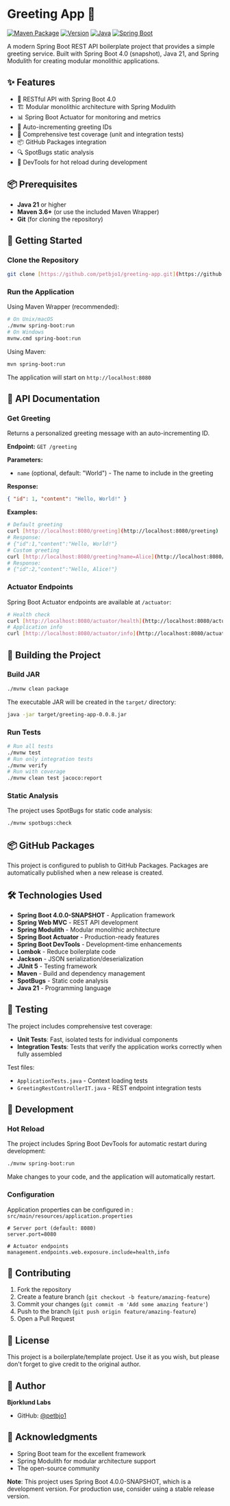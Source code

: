 # Greeting App 👋

[![Maven Package](https://github.com/petbjo1/greeting-app/actions/workflows/maven-publish.yml/badge.svg)](https://github.com/petbjo1/greeting-app/actions/workflows/maven-publish.yml)
[![Version](https://img.shields.io/badge/version-0.0.8-blue.svg)](https://github.com/petbjo1/greeting-app)
[![Java](https://img.shields.io/badge/Java-21-orange.svg)](https://www.oracle.com/java/)
[![Spring Boot](https://img.shields.io/badge/Spring%20Boot-4.0.0--SNAPSHOT-brightgreen.svg)](https://spring.io/projects/spring-boot)

A modern Spring Boot REST API boilerplate project that provides a simple greeting service. Built with Spring Boot 4.0 (snapshot), Java 21, and Spring Modulith for creating modular monolithic applications.

## ✨ Features

- 🚀 RESTful API with Spring Boot 4.0
- 🏗️ Modular monolithic architecture with Spring Modulith
- 📊 Spring Boot Actuator for monitoring and metrics
- 🔄 Auto-incrementing greeting IDs
- 🧪 Comprehensive test coverage (unit and integration tests)
- 📦 GitHub Packages integration
- 🔍 SpotBugs static analysis
- 🔧 DevTools for hot reload during development

## 📦 Prerequisites

- **Java 21** or higher
- **Maven 3.6+** (or use the included Maven Wrapper)
- **Git** (for cloning the repository)

## 🚀 Getting Started

### Clone the Repository
```bash
git clone [https://github.com/petbjo1/greeting-app.git](https://github.com/petbjo1/greeting-app.git) cd greeting-app
``` 

### Run the Application

Using Maven Wrapper (recommended):
```bash
# On Unix/macOS
./mvnw spring-boot:run
# On Windows
mvnw.cmd spring-boot:run
``` 

Using Maven:
```bash 
mvn spring-boot:run
``` 

The application will start on `http://localhost:8080`

## 📖 API Documentation

### Get Greeting

Returns a personalized greeting message with an auto-incrementing ID.

**Endpoint:** `GET /greeting`

**Parameters:**
- `name` (optional, default: "World") - The name to include in the greeting

**Response:**
```json 
{ "id": 1, "content": "Hello, World!" }
``` 

**Examples:**
```bash
# Default greeting
curl [http://localhost:8080/greeting](http://localhost:8080/greeting)
# Response:
# {"id":1,"content":"Hello, World!"}
# Custom greeting
curl [http://localhost:8080/greeting?name=Alice](http://localhost:8080/greeting?name=Alice)
# Response:
# {"id":2,"content":"Hello, Alice!"}
``` 

### Actuator Endpoints

Spring Boot Actuator endpoints are available at `/actuator`:
```bash
# Health check
curl [http://localhost:8080/actuator/health](http://localhost:8080/actuator/health)
# Application info
curl [http://localhost:8080/actuator/info](http://localhost:8080/actuator/info)
```

## 🔨 Building the Project

### Build JAR
```bash 
./mvnw clean package
``` 

The executable JAR will be created in the `target/` directory:
```bash 
java -jar target/greeting-app-0.0.8.jar
``` 

### Run Tests
```bash
# Run all tests
./mvnw test
# Run only integration tests
./mvnw verify
# Run with coverage
./mvnw clean test jacoco:report
``` 

### Static Analysis

The project uses SpotBugs for static code analysis:
```bash 
./mvnw spotbugs:check
``` 

## 📦 GitHub Packages

This project is configured to publish to GitHub Packages. Packages are automatically published when a new release is created.

## 🛠️ Technologies Used

- **Spring Boot 4.0.0-SNAPSHOT** - Application framework
- **Spring Web MVC** - REST API development
- **Spring Modulith** - Modular monolithic architecture
- **Spring Boot Actuator** - Production-ready features
- **Spring Boot DevTools** - Development-time enhancements
- **Lombok** - Reduce boilerplate code
- **Jackson** - JSON serialization/deserialization
- **JUnit 5** - Testing framework
- **Maven** - Build and dependency management
- **SpotBugs** - Static code analysis
- **Java 21** - Programming language

## 🧪 Testing

The project includes comprehensive test coverage:

- **Unit Tests**: Fast, isolated tests for individual components
- **Integration Tests**: Tests that verify the application works correctly when fully assembled

Test files:
- `ApplicationTests.java` - Context loading tests
- `GreetingRestControllerIT.java` - REST endpoint integration tests

## 🔧 Development

### Hot Reload

The project includes Spring Boot DevTools for automatic restart during development:

```bash
./mvnw spring-boot:run
```

Make changes to your code, and the application will automatically restart.

### Configuration

Application properties can be configured in : `src/main/resources/application.properties`
```properties
# Server port (default: 8080)
server.port=8080

# Actuator endpoints
management.endpoints.web.exposure.include=health,info
```

## 🤝 Contributing
1. Fork the repository
2. Create a feature branch (`git checkout -b feature/amazing-feature`)
3. Commit your changes (`git commit -m 'Add some amazing feature'`)
4. Push to the branch (`git push origin feature/amazing-feature`)
5. Open a Pull Request

## 📄 License
This project is a boilerplate/template project. Use it as you wish, but please don't forget to give credit to the original author.

## 👤 Author
**Bjorklund Labs**
- GitHub: [@petbjo1](https://github.com/petbjo1)

## 🙏 Acknowledgments
- Spring Boot team for the excellent framework
- Spring Modulith for modular architecture support
- The open-source community

**Note**: This project uses Spring Boot 4.0.0-SNAPSHOT, which is a development version. For production use, consider using a stable release version.
